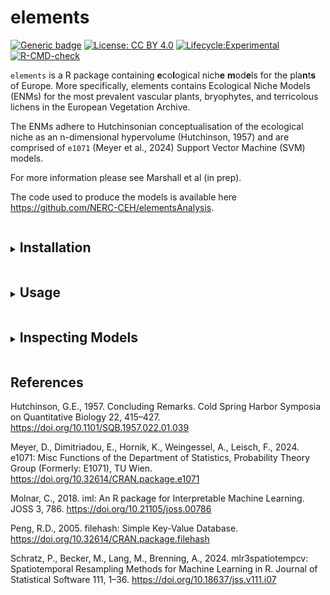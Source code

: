 
<!-- README.md is generated from README.Rmd. Please edit that file -->

# elements

<!-- badges: start -->

[![Generic
badge](https://img.shields.io/badge/Version-0.0.1-green.svg)]()
[![License: CC BY
4.0](https://img.shields.io/badge/License-LGPL%203.0-lightgrey.svg)](https://opensource.org/license/lgpl-3-0)
[![Lifecycle:Experimental](https://img.shields.io/badge/Lifecycle-Experimental-339999)]()
[![R-CMD-check](https://github.com/NERC-CEH/elements/actions/workflows/R-CMD-check.yaml/badge.svg)](https://github.com/NERC-CEH/elements/actions/workflows/R-CMD-check.yaml)
<!-- badges: end -->

`elements` is a R package containing **e**co**l**ogical nich**e**
**m**od**e**ls for the pla**n**t**s** of Europe. More specifically,
elements contains Ecological Niche Models (ENMs) for the most prevalent
vascular plants, bryophytes, and terricolous lichens in the European
Vegetation Archive.

The ENMs adhere to Hutchinsonian conceptualisation of the ecological
niche as an n-dimensional hypervolume (Hutchinson, 1957) and are
comprised of `e1071` (Meyer et al., 2024) Support Vector Machine (SVM)
models.

For more information please see Marshall et al (in prep).

The code used to produce the models is available here
<https://github.com/NERC-CEH/elementsAnalysis>.

<details>
<summary>
<h2 style="display:inline-block">
Installation
</h2>
</summary>

You can install the development version of elements from Github with:

``` r
if(!require("remotes")) install.packages("remotes")
remotes::install_github("NERC-CEH/elements")
```

Note: `elements` has two dependencies, `e1071` and `filehash`, which
must also be installed.

</details>
<details>
<summary>
<h2 style="display:inline-block">
Usage
</h2>
</summary>

### Retrieving models

Due to the total size of the 128 ENMs currently included in `elements`
the ENMs are not exported in a .rda object. Instead they are made
available through a `filehash` (Peng, 2005) database, which provides
access to the ENMs without loading all models into memory. To access the
ENMs a connection to this database must be initialised using
`elements::startup`.

``` r
elements::startup()

model <- OccModels[["stellaria_graminea"]]
```

    #> 
    #> Call:
    #> svm(formula = Presence ~ L + M + N + R + S + SD + GP + bio05 + bio06 + 
    #>     bio16 + bio17, data = data, type = "C-classification", probability = TRUE)
    #> 
    #> 
    #> Parameters:
    #>    SVM-Type:  C-classification 
    #>  SVM-Kernel:  radial 
    #>        cost:  0.1 
    #> 
    #> Number of Support Vectors:  15039

### Using the models

The raw ENMs retrieved using the method above can be used as regular
`e1071` SVM model objects. Alternatively, the helper function
`elements::predict_occ_taxon` retrieves a model using the method above,
generates predictions, and formats the results as a data frame.

``` r
results <- elements::predict_occ_taxon(taxon = "stellaria_graminea", predictors = elements::ExampleData1, pa = "Present", dp = 2, append_predictors = FALSE)
```

    #>   Present
    #> 1    0.00
    #> 2    0.40
    #> 3    0.26
    #> 4    0.74
    #> 5    0.06
    #> 6    0.02

An additional helper function `elements::predict_occ` can generate
predictions for multiple taxa, by either specifing the taxa to model in
the ‘taxa_codes’ argument, or by setting ‘taxa_codes’ to NULL and
including an additional column in the predictors data frame named
‘taxon_code’.

``` r
results <- elements::predict_occ(taxa_codes = NULL, predictors = elements::ExampleData2, pa = "Present", dp = 2, append_predictors = FALSE)
```

    #>     Present         taxon_code
    #> 201    0.01 silene_flos-cuculi
    #> 202    0.01 silene_flos-cuculi
    #> 203    0.00 silene_flos-cuculi
    #> 204    0.01 silene_flos-cuculi
    #> 205    0.00 silene_flos-cuculi
    #> 206    0.97 silene_flos-cuculi

``` r
results <- elements::predict_occ(taxa_codes = c("stellaria_graminea", "silene_flos-cuculi"), predictors = elements::ExampleData1, pa = "Present", dp = 2, append_predictors = FALSE)
```

    #>   Present         taxon_code
    #> 1    0.00 stellaria_graminea
    #> 2    0.40 stellaria_graminea
    #> 3    0.26 stellaria_graminea
    #> 4    0.74 stellaria_graminea
    #> 5    0.06 stellaria_graminea
    #> 6    0.02 stellaria_graminea

### Shutting down

At the end of the analyis run `elements::shutdown` to close the
connection to the filehash database.

``` r
elements::shutdown()
```

</details>
<details>
<summary>
<h2 style="display:inline-block">
Inspecting Models
</h2>
</summary>

Several datasets are available to examine the ENM model performance and
aid in model interpretation.

The performance measures can be retrieved from the
`elements::PerformanceMeasures` object; for example, below the balanced
accuracy from the random holdout sample and the model tuning
spatio-temporal cross-validation (Schratz et al., 2024) are displayed.

``` r
pm <- elements::PerformanceMeasures

pm_taxon <- pm[pm[["taxon_code"]] == "stellaria_graminea", c(1, 7, 8)]
```

    #>           taxon_code Holdout.BalancedAccuracy STCV.BalancedAccuracy
    #> 4 stellaria_graminea                0.8427822             0.8439437

The marginal effects of an ENM, in the form of Partial Dependency
Profile (PDP) and Accumulated Local Effect (ALE) plots (Molnar, 2018)
can also be viewed using the `elements::plot_me` function.

``` r
elements::plot_me(taxon = "stellaria_graminea", 
                  me_type = "ale", 
                  free_y = FALSE, 
                  presences = TRUE,
                  vars = c("L", "M", "N", "R", "S", "SD", "GP", "bio05", "bio06", "bio16", "bio17"))
```

<img src="man/figures/README-me_plot_print-1.png" width="100%" />

</details>

## References

Hutchinson, G.E., 1957. Concluding Remarks. Cold Spring Harbor Symposia
on Quantitative Biology 22, 415–427.
<https://doi.org/10.1101/SQB.1957.022.01.039>

Meyer, D., Dimitriadou, E., Hornik, K., Weingessel, A., Leisch, F.,
2024. e1071: Misc Functions of the Department of Statistics, Probability
Theory Group (Formerly: E1071), TU Wien.
<https://doi.org/10.32614/CRAN.package.e1071>

Molnar, C., 2018. iml: An R package for Interpretable Machine Learning.
JOSS 3, 786. <https://doi.org/10.21105/joss.00786>

Peng, R.D., 2005. filehash: Simple Key-Value Database.
<https://doi.org/10.32614/CRAN.package.filehash>

Schratz, P., Becker, M., Lang, M., Brenning, A., 2024. mlr3spatiotempcv:
Spatiotemporal Resampling Methods for Machine Learning in R. Journal of
Statistical Software 111, 1–36. <https://doi.org/10.18637/jss.v111.i07>
